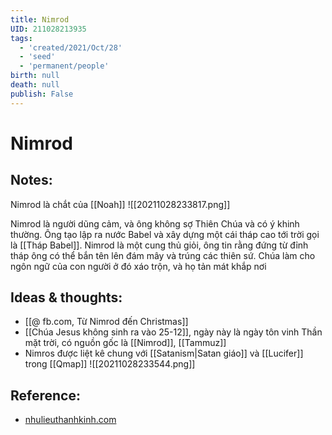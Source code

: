 ```yaml
---
title: Nimrod
UID: 211028213935
tags:
  - 'created/2021/Oct/28'
  - 'seed'
  - 'permanent/people'
birth: null
death: null
publish: False
---
```

# Nimrod

## Notes:
Nimrod là chắt của [[Noah]]
![[20211028233817.png]]

Nimrod là người dũng cảm, và ông không sợ Thiên Chúa và có ý khinh thường. Ông tạo lập ra nước Babel và xây dựng một cái tháp cao tới trời gọi là [[Tháp Babel]]. Nimrod là một cung thủ giỏi, ông tin rằng đứng từ đỉnh tháp ông có thể bắn tên lên đám mây và trúng các thiên sứ. Chúa làm cho ngôn ngữ của con người ở đó xáo trộn, và họ tản mát khắp nơi

## Ideas & thoughts:
- [[@ fb.com, Từ Nimrod đến Christmas]]
- [[Chúa Jesus không sinh ra vào 25-12]], ngày này là ngày tôn vinh Thần mặt trời, có nguồn gốc là [[Nimrod]], [[Tammuz]]
- Nimros được liệt kê chung với [[Satanism|Satan giáo]] và [[Lucifer]] trong [[Qmap]]
	![[20211028233544.png]]

## Reference:
- [nhulieuthanhkinh.com](http://www.nhulieuthanhkinh.com/index.php/tham-kho-c-c/32-tham-kho-c-c/t-in-kinh-thanh/981-nim-rt)
